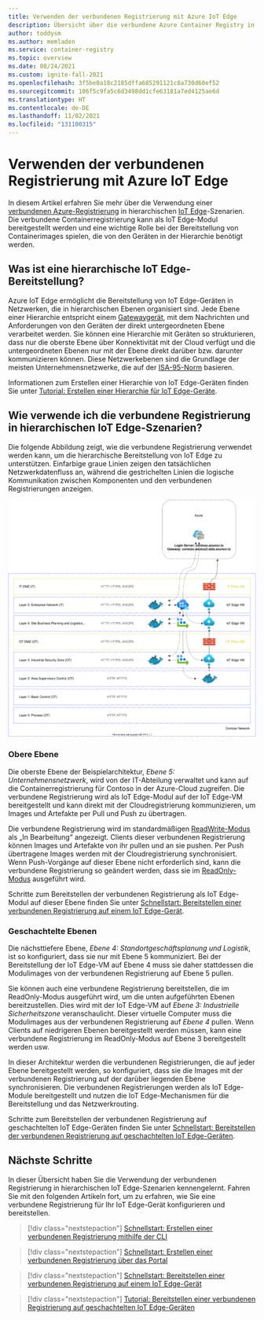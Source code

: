 ```yaml
---
title: Verwenden der verbundenen Registrierung mit Azure IoT Edge
description: Übersicht über die verbundene Azure Container Registry in hierarchischen IoT Edge-Szenarien
author: toddysm
ms.author: memladen
ms.service: container-registry
ms.topic: overview
ms.date: 08/24/2021
ms.custom: ignite-fall-2021
ms.openlocfilehash: 3f5be0a18c2185dffa685291121c8a730d60ef52
ms.sourcegitcommit: 106f5c9fa5c6d3498dd1cfe63181a7ed4125ae6d
ms.translationtype: HT
ms.contentlocale: de-DE
ms.lasthandoff: 11/02/2021
ms.locfileid: "131100315"
---
```

# <a name="using-connected-registry-with-azure-iot-edge"></a>Verwenden der verbundenen Registrierung mit Azure IoT Edge

In diesem Artikel erfahren Sie mehr über die Verwendung einer [verbundenen Azure-Registrierung](intro-connected-registry.md) in hierarchischen [IoT Edge](../iot-edge/about-iot-edge.md)-Szenarien. Die verbundene Containerregistrierung kann als IoT Edge-Modul bereitgestellt werden und eine wichtige Rolle bei der Bereitstellung von Containerimages spielen, die von den Geräten in der Hierarchie benötigt werden.

## <a name="what-is-a-hierarchical-iot-edge-deployment"></a>Was ist eine hierarchische IoT Edge-Bereitstellung?

Azure IoT Edge ermöglicht die Bereitstellung von IoT Edge-Geräten in Netzwerken, die in hierarchischen Ebenen organisiert sind. Jede Ebene einer Hierarchie entspricht einem [Gatewaygerät](../iot-edge/iot-edge-as-gateway.md), mit dem Nachrichten und Anforderungen von den Geräten der direkt untergeordneten Ebene verarbeitet werden. Sie können eine Hierarchie mit Geräten so strukturieren, dass nur die oberste Ebene über Konnektivität mit der Cloud verfügt und die untergeordneten Ebenen nur mit der Ebene direkt darüber bzw. darunter kommunizieren können. Diese Netzwerkebenen sind die Grundlage der meisten Unternehmensnetzwerke, die auf der [ISA-95-Norm](https://en.wikipedia.org/wiki/ANSI/ISA-95) basieren.

Informationen zum Erstellen einer Hierarchie von IoT Edge-Geräten finden Sie unter [Tutorial: Erstellen einer Hierarchie für IoT Edge-Geräte][tutorial-nested-iot-edge].

## <a name="how-do-i-use-connected-registry-in-hierarchical-iot-edge-scenarios"></a>Wie verwende ich die verbundene Registrierung in hierarchischen IoT Edge-Szenarien?

Die folgende Abbildung zeigt, wie die verbundene Registrierung verwendet werden kann, um die hierarchische Bereitstellung von IoT Edge zu unterstützen. Einfarbige graue Linien zeigen den tatsächlichen Netzwerkdatenfluss an, während die gestrichelten Linien die logische Kommunikation zwischen Komponenten und den verbundenen Registrierungen anzeigen.

![Verbundene Registrierung und hierarchische IoT Edge-Bereitstellungen](media/overview-connected-registry-and-iot-edge/connected-registry-iot-edge-overview.svg)

### <a name="top-layer"></a>Obere Ebene

Die oberste Ebene der Beispielarchitektur, *Ebene 5: Unternehmensnetzwerk*, wird von der IT-Abteilung verwaltet und kann auf die Containerregistrierung für Contoso in der Azure-Cloud zugreifen. Die verbundene Registrierung wird als IoT Edge-Modul auf der IoT Edge-VM bereitgestellt und kann direkt mit der Cloudregistrierung kommunizieren, um Images und Artefakte per Pull und Push zu übertragen. 

Die verbundene Registrierung wird im standardmäßigen [ReadWrite-Modus](intro-connected-registry.md#modes) als „In Bearbeitung“ angezeigt. Clients dieser verbundenen Registrierung können Images und Artefakte von ihr pullen und an sie pushen. Per Push übertragene Images werden mit der Cloudregistrierung synchronisiert. Wenn Push-Vorgänge auf dieser Ebene nicht erforderlich sind, kann die verbundene Registrierung so geändert werden, dass sie im [ReadOnly-Modus](intro-connected-registry.md#modes) ausgeführt wird.

Schritte zum Bereitstellen der verbundenen Registrierung als IoT Edge-Modul auf dieser Ebene finden Sie unter [Schnellstart: Bereitstellen einer verbundenen Registrierung auf einem IoT Edge-Gerät][quickstart-deploy-connected-registry-iot-edge-cli].

### <a name="nested-layers"></a>Geschachtelte Ebenen

Die nächsttiefere Ebene, *Ebene 4: Standortgeschäftsplanung und Logistik*, ist so konfiguriert, dass sie nur mit Ebene 5 kommuniziert. Bei der Bereitstellung der IoT Edge-VM auf Ebene 4 muss sie daher stattdessen die Modulimages von der verbundenen Registrierung auf Ebene 5 pullen. 

Sie können auch eine verbundene Registrierung bereitstellen, die im ReadOnly-Modus ausgeführt wird, um die unten aufgeführten Ebenen bereitzustellen. Dies wird mit der IoT Edge-VM auf *Ebene 3: Industrielle Sicherheitszone* veranschaulicht. Dieser virtuelle Computer muss die Modulimages aus der verbundenen Registrierung auf *Ebene 4* pullen. Wenn Clients auf niedrigeren Ebenen bereitgestellt werden müssen, kann eine verbundene Registrierung im ReadOnly-Modus auf Ebene 3 bereitgestellt werden usw.

In dieser Architektur werden die verbundenen Registrierungen, die auf jeder Ebene bereitgestellt werden, so konfiguriert, dass sie die Images mit der verbundenen Registrierung auf der darüber liegenden Ebene synchronisieren. Die verbundenen Registrierungen werden als IoT Edge-Module bereitgestellt und nutzen die IoT Edge-Mechanismen für die Bereitstellung und das Netzwerkrouting.

Schritte zum Bereitstellen der verbundenen Registrierung auf geschachtelten IoT Edge-Geräten finden Sie unter [Schnellstart: Bereitstellen der verbundenen Registrierung auf geschachtelten IoT Edge-Geräten][tutorial-deploy-connected-registry-nested-iot-edge-cli].

## <a name="next-steps"></a>Nächste Schritte

In dieser Übersicht haben Sie die Verwendung der verbundenen Registrierung in hierarchischen IoT Edge-Szenarien kennengelernt. Fahren Sie mit den folgenden Artikeln fort, um zu erfahren, wie Sie eine verbundene Registrierung für Ihr IoT Edge-Gerät konfigurieren und bereitstellen.

> [!div class="nextstepaction"]
> [Schnellstart: Erstellen einer verbundenen Registrierung mithilfe der CLI][quickstart-connected-registry-cli]

> [!div class="nextstepaction"]
> [Schnellstart: Erstellen einer verbundenen Registrierung über das Portal][quickstart-connected-registry-portal]

> [!div class="nextstepaction"]
> [Schnellstart: Bereitstellen einer verbundenen Registrierung auf einem IoT Edge-Gerät][quickstart-deploy-connected-registry-iot-edge-cli]

> [!div class="nextstepaction"]
> [Tutorial: Bereitstellen einer verbundenen Registrierung auf geschachtelten IoT Edge-Geräten][tutorial-deploy-connected-registry-nested-iot-edge-cli]

<!-- LINKS - internal -->
[quickstart-connected-registry-cli]:quickstart-connected-registry-cli.md
[quickstart-connected-registry-portal]:quickstart-connected-registry-portal.md
[quickstart-deploy-connected-registry-iot-edge-cli]:quickstart-deploy-connected-registry-iot-edge-cli.md
[tutorial-nested-iot-edge]:../iot-edge/tutorial-nested-iot-edge.md
[tutorial-deploy-connected-registry-nested-iot-edge-cli]: tutorial-deploy-connected-registry-nested-iot-edge-cli.md
